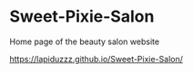# Sweet-Pixie-Salon

Home page of the beauty salon website

https://lapiduzzz.github.io/Sweet-Pixie-Salon/
